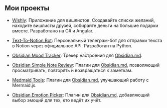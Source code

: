 ## Мои проекты

- [Wishly](https://wishly.site): Приложение для вишлистов. Создавайте списки желаний, находите вишлисты друзей, собирайте деньги на большие подарки вместе. Разработано на C# и Angular.

- [Text-To-Notion Bot](https://github.com/dartungar/text-to-notion-bot): Персональный телеграм-бот для отправки текста в Notion через официальное API. Разработан на Python.

- [Obsidian Mood Tracker](https://github.com/dartungar/obsidian-mood-tracker): Трекер настроения для [Obsidian.md](https://obsidian.md/).

- [Obsidian Simple Note Review](https://github.com/dartungar/obsidian-simple-note-review): Плагин для [Obsidian.md](https://obsidian.md/), позволяющий просматривать, повторять и возвращаться к заметкам.

- [Medmaid Tools](https://github.com/dartungar/obsidian-mermaid): Плагин для [Obsidian.md](https://obsidian.md/), улучшающий работу с Mermaid.js.

- [Obsidian Emotion Picker](https://github.com/dartungar/obsidian-emotion-picker): Плагин для [Obsidian.md](https://obsidian.md/), добавляющий выбор эмоций для тех, кто ведёт их учёт.
